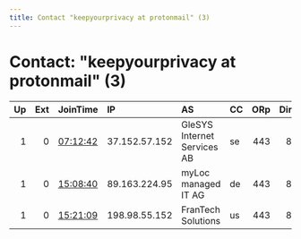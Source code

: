 ```yaml
---
title: Contact "keepyourprivacy at protonmail" (3)
---
```


# Contact: "keepyourprivacy at protonmail" (3)

|   Up |   Ext | JoinTime                                                                                            | IP            | AS                          | CC   |   ORp |   Dirp | OS    | Version   | Nickname         |   eFamMembers |
|-----:|------:|:----------------------------------------------------------------------------------------------------|:--------------|:----------------------------|:-----|------:|-------:|:------|:----------|:-----------------|--------------:|
|    1 |     0 | [07:12:42](https://metrics.torproject.org/rs.html#details/79125073800FB161F79C0FEAEAA96D95701A2A0C) | 37.152.57.152 | GleSYS Internet Services AB | se   |   443 |     80 | Linux | 0.3.2.10  | privatesociety   |             3 |
|    1 |     0 | [15:08:40](https://metrics.torproject.org/rs.html#details/4FFD1DB1E464AD3192E92D6E140BB4828A750627) | 89.163.224.95 | myLoc managed IT AG         | de   |   443 |     80 | Linux | 0.3.2.10  | privatesocietyDE |             3 |
|    1 |     0 | [15:21:09](https://metrics.torproject.org/rs.html#details/7AF3F4E88A5AE224DB775732A52731C8E54208A6) | 198.98.55.152 | FranTech Solutions          | us   |   443 |     80 | Linux | 0.3.2.10  | privatesocietyUS |             3 |
